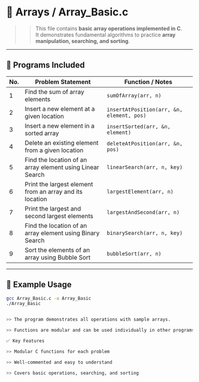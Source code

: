# 📂 Arrays / Array_Basic.c

>> This file contains **basic array operations implemented in C**.  
>> It demonstrates fundamental algorithms to practice **array manipulation, searching, and sorting**.  

---

## 📌 Programs Included

| No. | Problem Statement                                                      | Function / Notes                     |
|-----|------------------------------------------------------------------------|-------------------------------------|
| 1   | Find the sum of array elements                                         | `sumOfArray(arr, n)`                 |
| 2   | Insert a new element at a given location                               | `insertAtPosition(arr, &n, element, pos)` |
| 3   | Insert a new element in a sorted array                                  | `insertSorted(arr, &n, element)`    |
| 4   | Delete an existing element from a given location                       | `deleteAtPosition(arr, &n, pos)`    |
| 5   | Find the location of an array element using Linear Search              | `linearSearch(arr, n, key)`         |
| 6   | Print the largest element from an array and its location               | `largestElement(arr, n)`            |
| 7   | Print the largest and second largest elements                          | `largestAndSecond(arr, n)`          |
| 8   | Find the location of an array element using Binary Search              | `binarySearch(arr, n, key)`         |
| 9   | Sort the elements of an array using Bubble Sort                         | `bubbleSort(arr, n)`                |

---

## 🔹 Example Usage

```bash
gcc Array_Basic.c -o Array_Basic
./Array_Basic


>> The program demonstrates all operations with sample arrays.

>> Functions are modular and can be used individually in other programs.

✅ Key Features

>> Modular C functions for each problem

>> Well-commented and easy to understand

>> Covers basic operations, searching, and sorting

